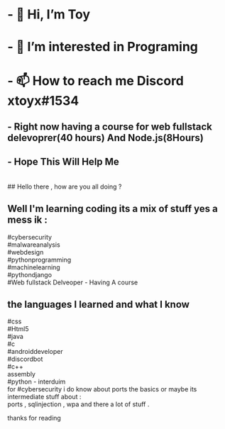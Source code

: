 # - 👋 Hi, I’m Toy
# - 👀 I’m interested in Programing
# - 📫 How to reach me Discord xtoyx#1534
## - Right now having a course for web fullstack delevoprer(40 hours) And Node.js(8Hours)
## - Hope This Will Help Me
<br/> 
## Hello there , how are you all doing ?
<br/> 


## Well I'm learning coding  its a mix of stuff yes a mess ik  :
#cybersecurity <br/> 
#malwareanalysis <br/> 
#webdesign <br/> 
#pythonprogramming <br/> 
#machinelearning <br/> 
#pythondjango <br/> 
#Web fullstack Delveoper - Having A course <br/> 



## the languages I learned and what I know 
#css<br/> 
#Html5 <br/> 
#java<br/> 
#c <br/> 
#androiddeveloper <br/> 
#discordbot<br/> 
#c++<br/> 
assembly<br/> 
#python - interduim<br/> 
for #cybersecurity i do know about ports the basics or maybe its intermediate stuff about : <br/> ports , sqlinjection , wpa and there a lot of stuff .<br/> 
 

thanks for reading 
